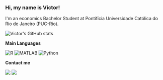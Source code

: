 ### Hi, my name is Victor!

I'm an economics Bachelor Student at Pontifícia Universidade Católica do Rio de Janeiro (PUC-Rio).

![Victor's GitHub stats](https://github-readme-stats.vercel.app/api?username=VictorHugoTerziani&show=prs_merged&show_icons=true&theme=highcontrast)

**Main Languages**

![R](https://img.shields.io/badge/R-BFC2C5?style=for-the-badge&logo=R&logoColor=blue)
![MATLAB](https://img.shields.io/badge/MATLAB-BE2909?style=for-the-badge&logo=matlab&logoColor=orange)
![Python](https://img.shields.io/badge/Python-FFD43B?style=for-the-badge&logo=python&logoColor=blue)

**Contact me**

  <a href="https://www.linkedin.com/in/victor-hugo-schieck-terziani/" target="_blank"><img src="https://img.shields.io/badge/LinkedIn-0077B5?style=for-the-badge&logo=linkedin&logoColor=white" target="_blank"></a>
    <a href="mailto:vhsterziani@gmail.com" target="_blank"><img src="https://img.shields.io/badge/Gmail-D14836?style=for-the-badge&logo=gmail&logoColor=white" target="_blank"></a>
